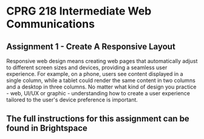 # CPRG 218 Intermediate Web Communications
## Assignment 1 - Create A Responsive Layout

Responsive web design means creating web pages that automatically adjust to different screen sizes and devices, providing a seamless user experience. For example, on a phone, users see content displayed in a single column, while a tablet could render the same content in two columns and a desktop in three columns.&nbsp;No matter what kind of design you practice - web, UI/UX or graphic - understanding how to create a user experience tailored to the user's device preference is important.

## The full instructions for this assignment can be found in Brightspace

